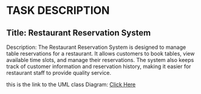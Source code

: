 # TASK DESCRIPTION
## Title: Restaurant Reservation System
Description: The Restaurant Reservation System is designed to manage table reservations for a restaurant. It allows customers to book tables, view available time slots, and manage their reservations. 
The system also keeps track of customer information and reservation history, making it easier for restaurant staff to provide quality service.

this is the link to the UML class Diagram: [Click Here](https://lucid.app/lucidchart/ad75597b-7d7a-49f2-a864-d0a0b574f1b1/edit?viewport_loc=-413%2C-98%2C1688%2C789%2C8EtJC18kuPp0&invitationId=inv_99628256-cf60-49fe-aee5-b32b516eb88b)
